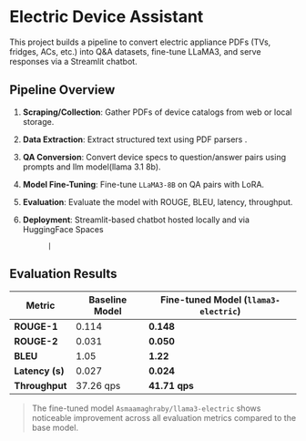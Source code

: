 # Electric Device Assistant

This project builds a pipeline to convert electric appliance PDFs (TVs, fridges, ACs, etc.) into Q&A datasets, fine-tune LLaMA3, and serve responses via a Streamlit chatbot.


## Pipeline Overview

1. **Scraping/Collection**: Gather PDFs of device catalogs from web or local storage.
2. **Data Extraction**: Extract structured text using PDF parsers .
3. **QA Conversion**: Convert device specs to question/answer pairs using prompts and llm model(llama 3.1 8b).
4. **Model Fine-Tuning**: Fine-tune `LLaMA3-8B` on QA pairs with LoRA.
5. **Evaluation**: Evaluate the model with ROUGE, BLEU, latency, throughput.
6. **Deployment**: Streamlit-based chatbot hosted locally and via HuggingFace Spaces
   
             |
## Evaluation Results

| **Metric**       | **Baseline Model** | **Fine-tuned Model (`llama3-electric`)** |
|------------------|--------------------|------------------------------------------|
| **ROUGE-1**      | 0.114              | **0.148**                                |
| **ROUGE-2**      | 0.031              | **0.050**                                |
| **BLEU**         | 1.05               | **1.22**                                 |
| **Latency (s)**  | 0.027              | **0.024**                                |
| **Throughput**   | 37.26 qps          | **41.71 qps**                            |

>  The fine-tuned model `Asmaamaghraby/llama3-electric` shows noticeable improvement across all evaluation metrics compared to the base model.
